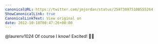 ```yaml
---
canonicalURL: https://twitter.com/jmjordan/status/258730975100555264
ShowCanonicalLink: true
CanonicalLinkText: View original on
date: 2012-10-18T00:47:26+00:00
---
```

@laurenv1024 Of course I know! Excited! 🎉😃